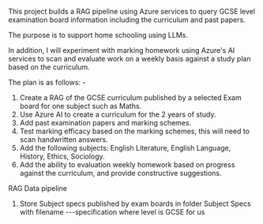 This project builds a RAG pipeline using Azure services to query GCSE level examination board information including the curriculum and past papers. 

The purpose is to support home schooling using LLMs.

In addition, I will experiment with marking homework using Azure's AI services to scan and evaluate work on a weekly basis against a study plan based on the curriculum.

The plan is as follows: - 
1. Create a RAG of the GCSE curriculum published by a selected Exam board for one subject such as Maths.
2. Use Azure AI to create a curriculum for the 2 years of study.
3. Add past examination papers and marking schemes.
4. Test marking efficacy based on the marking schemes, this will need to scan handwritten answers. 
5. Add the following subjects: English Literature, English Language, History, Ethics, Sociology.
6. Add the ability to evaluation weekly homework based on progress against the curriculum, and provide constructive suggestions. 

RAG Data pipeline

1. Store Subject specs published by exam boards in folder Subject Specs with filename
<examboard>-<level>-<subject>-specification
where level is GCSE for us
